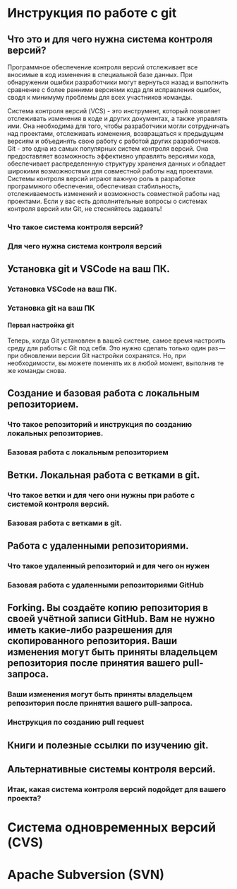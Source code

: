 # Инструкция по работе с git

## Что это и для чего нужна система контроля версий?
Программное обеспечение контроля версий отслеживает все вносимые в код изменения в специальной базе данных. При обнаружении ошибки разработчики могут вернуться назад и выполнить сравнение с более ранними версиями кода для исправления ошибок, сводя к минимуму проблемы для всех участников команды.

Система контроля версий (VCS) - это инструмент, который позволяет отслеживать изменения в коде и других документах, а также управлять ими. Она необходима для того, чтобы разработчики могли сотрудничать над проектами, отслеживать изменения, возвращаться к предыдущим версиям и объединять свою работу с работой других разработчиков.
Git - это одна из самых популярных систем контроля версий. Она предоставляет возможность эффективно управлять версиями кода, обеспечивает распределенную структуру хранения данных и обладает широкими возможностями для совместной работы над проектами.
Системы контроля версий играют важную роль в разработке программного обеспечения, обеспечивая стабильность, отслеживаемость изменений и возможность совместной работы над проектами.
Если у вас есть дополнительные вопросы о системах контроля версий или Git, не стесняйтесь задавать!

### Что такое система контроля версий?

### Для чего нужна система контроля версий

## Установка git и VSCode на ваш ПК.

### Установка VSCode на ваш ПК.

### Установка git на ваш ПК

#### Первая настройка git
Теперь, когда Git установлен в вашей системе, самое время настроить среду для работы с Git под себя. Это нужно сделать только один раз — при обновлении версии Git настройки сохранятся. Но, при необходимости, вы можете поменять их в любой момент, выполнив те же команды снова.

## Создание и базовая работа с локальным репозиторием.

### Что такое репозиторий и инструкция по созданию локальных репозиториев.

### Базовая работа с локальным репозиторием

## Ветки. Локальная работа с ветками в git.

### Что такое ветки и для чего они нужны при работе с системой контроля версий.

### Базовая работа с ветками в git.

## Работа с удаленными репозиториями.

### Что такое удаленный репозиторий и для чего он нужен

### Базовая работа с удаленными репозиториями GitHub

## Forking. Вы создаёте копию репозитория в своей учётной записи GitHub. Вам не нужно иметь какие-либо разрешения для скопированного репозитория. Ваши изменения могут быть приняты владельцем репозитория после принятия вашего pull-запроса.

### Ваши изменения могут быть приняты владельцем репозитория после принятия вашего pull-запроса.

### Инструкция по созданию pull request

## Книги и полезные ссылки по изучению git.

## Альтернативные системы контроля версий.

### Итак, какая система контроля версий подойдет для вашего проекта?

# Система одновременных версий (CVS)

# Apache Subversion (SVN)

